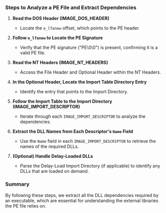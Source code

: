 ### Steps to Analyze a PE File and Extract Dependencies

1. **Read the DOS Header (IMAGE_DOS_HEADER)**
    - Locate the `e_lfanew` offset, which points to the PE header.

2. **Follow `e_lfanew` to Locate the PE Signature**
    - Verify that the PE signature ("PE\0\0") is present, confirming it is a valid PE file.

3. **Read the NT Headers (IMAGE_NT_HEADERS)**
    - Access the File Header and Optional Header within the NT Headers.

4. **In the Optional Header, Locate the Import Table Directory Entry**
    - Identify the entry that points to the Import Directory.

5. **Follow the Import Table to the Import Directory (IMAGE_IMPORT_DESCRIPTOR)**
    - Iterate through each `IMAGE_IMPORT_DESCRIPTOR` to analyze the dependencies.

6. **Extract the DLL Names from Each Descriptor's `Name` Field**
    - Use the `Name` field in each `IMAGE_IMPORT_DESCRIPTOR` to retrieve the names of the required DLLs.

7. **(Optional) Handle Delay-Loaded DLLs**
    - Parse the Delay-Load Import Directory (if applicable) to identify any DLLs that are loaded on demand.

### Summary
By following these steps, we extract all the DLL dependencies required by an executable, which are essential for understanding the external libraries the PE file relies on.
